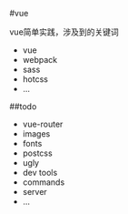 #vue

vue简单实践，涉及到的关键词

* vue
* webpack
* sass
* hotcss
* ...

##todo

* vue-router
* images
* fonts
* postcss
* ugly
* dev tools
* commands
* server
* ...

